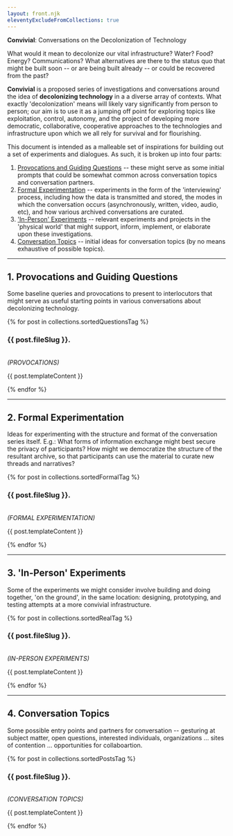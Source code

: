 ```yaml
---
layout: front.njk
eleventyExcludeFromCollections: true
---
```


<div id="title">
<b>Convivial</b>: Conversations on the Decolonization of Technology
</div>

<!--
<div id="subtitle">
Conversations on decolonizing technology.
</div>
-->

<div id="blurb">

What would it mean to decolonize our vital infrastructure?  Water? Food? Energy? Communications?  What alternatives are there to the status quo that might be built soon -- or are being built already -- or could be recovered from the past? 

<b>Convivial</b> is a proposed series of investigations and conversations around the idea of <b>decolonizing technology</b> in a a diverse array of contexts.  What exactly 'decolonization' means will likely vary significantly from person to person; our aim is to use it as a jumping off point for exploring topics like exploitation, control, autonomy, and the project of developing more democratic, collaborative, cooperative approaches to the technologies and infrastructure upon which we all rely for survival and for flourishing.

This document is intended as a malleable set of inspirations for building out a set of experiments and dialogues.  As such, it is broken up into four parts:

1. [Provocations and Guiding Questions](#provocations) -- these might serve as some initial prompts that could be somewhat common across conversation topics and conversation partners.  
2. [Formal Experimentation](#formal) -- experiments in the form of the 'interviewing' process, including how the data is transmitted and stored, the modes in which the conversation occurs (asynchronously, written, video, audio, etc), and how various archived conversations are curated.
3. ['In-Person' Experiments](#inperson) -- relevant experiments and projects in the 'physical world' that might support, inform, implement, or elaborate upon these investigations. 
4. [Conversation Topics](#topics) -- initial ideas for conversation topics (by no means exhaustive of possible topics).

</div>

---

## <a name="provocations">1. Provocations and Guiding Questions</a>

<div id="blurb">

Some baseline queries and provocations to present to interlocutors that might serve as useful starting points in various conversations about decolonizing technology. 

</div>

<div class="posts-area">
{% for post in collections.sortedQuestionsTag %}
  <div class="post">
    <div class="formal-contents">
      <div class="text">
<h3> {{ post.fileSlug }}.</h3>
<br>
<i>(PROVOCATIONS)</i>
        <p>{{ post.templateContent }}</p>
      </div>
    </div>
  </div>
{% endfor %}
</div>

---

## 2. <a name="formal">Formal Experimentation</a>

<div id="blurb">

Ideas for experimenting with the structure and format of the conversation series itself.  E.g.: What forms of information exchange might best secure the privacy of participants?  How might we democratize the structure of the resultant archive, so that participants can use the material to curate new threads and narratives? 

</div>

<div class="posts-area">
{% for post in collections.sortedFormalTag %}
  <div class="post">
    <div class="formal-contents"> 
      <div class="text">
<h3> {{ post.fileSlug }}.</h3>
<br>
<i>(FORMAL EXPERIMENTATION)</i>
        <p>{{ post.templateContent }}</p>
      </div>
    </div>
  </div>
{% endfor %}
</div>

---

## <a name="inperson">3. 'In-Person' Experiments</a>

<div id="blurb">

Some of the experiments we might consider involve building and doing together, 'on the ground', in the same location: designing, prototyping, and testing attempts at a more convivial infrastructure. 
</div>

<div class="posts-area">
{% for post in collections.sortedRealTag %}
  <div class="post">
    <div class="formal-contents">
      <div class="text">
<h3> {{ post.fileSlug }}.</h3>
<br>
<i>(IN-PERSON EXPERIMENTS)</i>
        <p>{{ post.templateContent }}</p>
      </div>
    </div>
  </div>
{% endfor %}
</div>

---

## <a name="topics">4. Conversation Topics</a>

<div id="blurb">

Some possible entry points and partners for conversation -- gesturing at subject matter, open questions, interested individuals, organizations ... sites of contention ... opportunities for collaboartion.

</div>

<div class="posts-area">
{% for post in collections.sortedPostsTag %}
  <div class="post">
    <div class="post-contents">
      <div class="text">
<h3> {{ post.fileSlug }}.</h3>
<br>
<i>(CONVERSATION TOPICS)</i>
        <p>{{ post.templateContent }}</p>
      </div>
    </div>
  </div>
{% endfor %}
</div>
